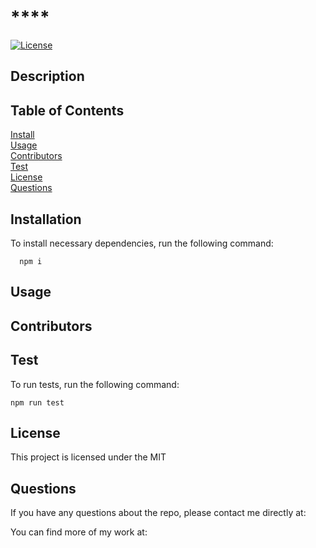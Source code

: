 # ****


[![License](https://img.shields.io/badge/License-MIT-yellow.svg)](https://opensource.org/licenses/MIT)
   
        
  ## Description  
  
  
  
  ## Table of Contents
    

  [Install](#Installation)<br>
  [Usage](#Usage)<br>
  [Contributors](#Contributors)<br>
  [Test](#Test)<br>
  [License](#License)<br>
  [Questions](#Questions)<br>
 
  
    
  ## Installation
  
  To install necessary dependencies, run the following command:
    
      npm i
    
  ## Usage
      
  

  ## Contributors
        
  

  ## Test 
  
  To run tests, run the following command:
    
      
    npm run test
  
  ## License
  
  This project is licensed under the MIT
    

  ## Questions
  
  If you have any questions about the repo, please contact me directly at: 
  
  You can find more of my work at: 
    
    
    
